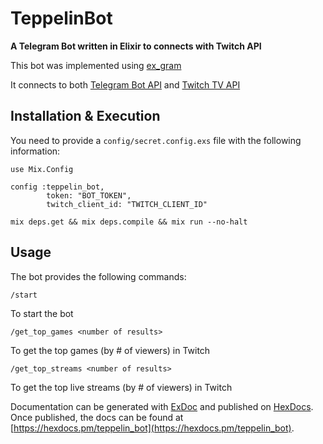 # TeppelinBot

**A Telegram Bot written in Elixir to connects with Twitch API**

This bot was implemented using [ex_gram](https://github.com/rockneurotiko/ex_gram/)

It connects to both [Telegram Bot API](https://core.telegram.org/bots/api) and [Twitch TV API](https://dev.twitch.tv/docs/api)

## Installation & Execution

You need to provide a `config/secret.config.exs` file with the following information:

```shell
use Mix.Config

config :teppelin_bot,
		token: "BOT_TOKEN",
		twitch_client_id: "TWITCH_CLIENT_ID"
```

`mix deps.get && mix deps.compile && mix run --no-halt`

## Usage

The bot provides the following commands:

```shell
/start
```
To start the bot

```shell
/get_top_games <number of results>
```
To get the top games (by # of viewers) in Twitch

```shell
/get_top_streams <number of results>
```
To get the top live streams (by # of viewers) in Twitch




Documentation can be generated with [ExDoc](https://github.com/elixir-lang/ex_doc)
and published on [HexDocs](https://hexdocs.pm). Once published, the docs can
be found at [https://hexdocs.pm/teppelin_bot](https://hexdocs.pm/teppelin_bot).

